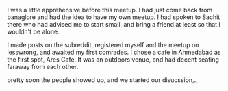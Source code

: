 I was a little apprehensive before this meetup. I had just come back from banaglore and had the idea to have my own meetup. I had spoken to Sachit there who had advised me to start small, and bring a friend at least so that I wouldn't be alone. 

I made posts on the subreddit, registered myself and the meetup on lesswrong, and awaited my first comrades. I chose a cafe in Ahmedabad as the first spot, Ares Cafe. It was an outdoors venue, and had decent seating faraway from each other. 

pretty soon the people showed up, and we started our disucssion,., 


